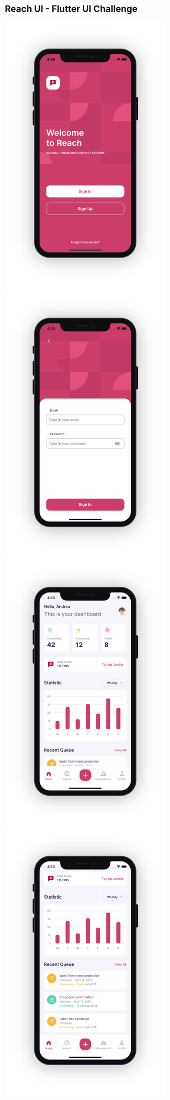 


# Reach UI - Flutter UI Challenge



<img src="screen-1.png">
<img src="screen-2.png">
<img src="screen-3.png">
<img src="screen-4.png">


